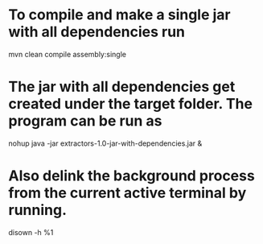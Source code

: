 # To compile and make a single jar with all dependencies run
mvn clean compile assembly:single

# The jar with all dependencies get created under the target folder. The program can be run as
nohup java -jar extractors-1.0-jar-with-dependencies.jar &

# Also delink the background process from the current active terminal by running.
disown -h %1
